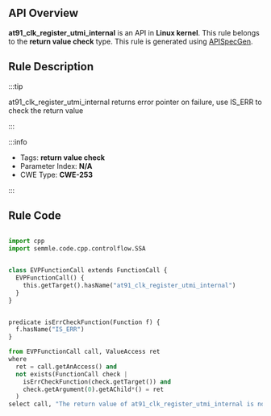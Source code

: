 ---
---


## API Overview
**at91_clk_register_utmi_internal** is an API in **Linux kernel**. This rule belongs to the **return value check** type. This rule is generated using [APISpecGen](../../tools/APISpecGen).
## Rule Description

:::tip

at91_clk_register_utmi_internal returns error pointer on failure, use IS_ERR to check the return value

:::

:::info

- Tags: **return value check**
- Parameter Index: **N/A**
- CWE Type: **CWE-253**

:::

## Rule Code
```python

import cpp
import semmle.code.cpp.controlflow.SSA


class EVPFunctionCall extends FunctionCall {
  EVPFunctionCall() {
    this.getTarget().hasName("at91_clk_register_utmi_internal")
  }
}


predicate isErrCheckFunction(Function f) {
  f.hasName("IS_ERR") 
}

from EVPFunctionCall call, ValueAccess ret
where
  ret = call.getAnAccess() and
  not exists(FunctionCall check |
    isErrCheckFunction(check.getTarget()) and
    check.getArgument(0).getAChild*() = ret
  )
select call, "The return value of at91_clk_register_utmi_internal is not checked with IS_ERR."
    
```